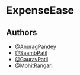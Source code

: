 # ExpenseEase

## Authors

- [@AnuragPandey](https://www.github.com/AnuragPandey01)
- [@SaambPatil](https://www.github.com/CodingEasy2022)
- [@GauravPatil](https://www.github.com/MrGupa)
- [@MohitRangari]()

